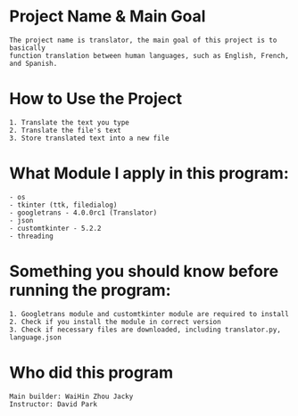 #   Project Name & Main Goal
    The project name is translator, the main goal of this project is to basically 
    function translation between human languages, such as English, French, and Spanish.

#  How to Use the Project
    1. Translate the text you type
    2. Translate the file's text
    3. Store translated text into a new file
#   What Module I apply in this program:
    - os
    - tkinter (ttk, filedialog)
    - googletrans - 4.0.0rc1 (Translator)
    - json
    - customtkinter - 5.2.2
    - threading
#   Something you should know before running the program:
    1. Googletrans module and customtkinter module are required to install
    2. Check if you install the module in correct version
    3. Check if necessary files are downloaded, including translator.py, language.json

#   Who did this program
    Main builder: WaiHin Zhou Jacky
    Instructor: David Park